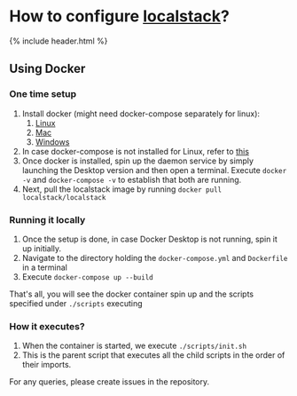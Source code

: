 # How to configure [localstack](https://docs.localstack.cloud/getting-started/quickstart/)?

{% include header.html %}

## Using Docker

### One time setup

1. Install docker (might need docker-compose separately for linux):
   1. [Linux](https://docs.docker.com/desktop/install/linux-install/)
   2. [Mac](https://docs.docker.com/desktop/install/mac-install/)
   3. [Windows](https://docs.docker.com/desktop/install/windows-install/)
2. In case docker-compose is not installed for Linux, refer to [this](https://docs.docker.com/compose/install/#scenario-two-install-the-compose-plugin)
3. Once docker is installed, spin up the daemon service by simply launching the Desktop version and then open a terminal. Execute `docker -v` and `docker-compose -v` to establish that both are running.
4. Next, pull the localstack image by running `docker pull localstack/localstack`

### Running it locally

1. Once the setup is done, in case Docker Desktop is not running, spin it up initially.
2. Navigate to the directory holding the `docker-compose.yml` and `Dockerfile` in a terminal
3. Execute `docker-compose up --build`

That's all, you will see the docker container spin up and the scripts specified under `./scripts` executing

### How it executes?

1. When the container is started, we execute `./scripts/init.sh`
2. This is the parent script that executes all the child scripts in the order of their imports.

For any queries, please create issues in the repository.
